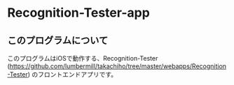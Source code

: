 # Recognition-Tester-app
## このプログラムについて
このプログラムはiOSで動作する、Recognition-Tester
(https://github.com/lumbermill/takachiho/tree/master/webapps/Recognition-Tester)
のフロントエンドアプリです。
